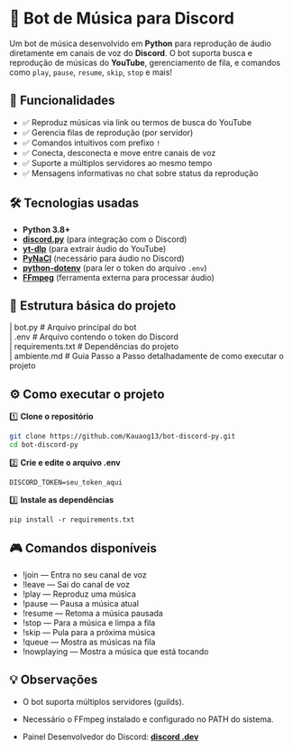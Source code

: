 # 🎵 Bot de Música para Discord

Um bot de música desenvolvido em **Python** para reprodução de áudio diretamente em canais de voz do **Discord**. O bot suporta busca e reprodução de músicas do **YouTube**, gerenciamento de fila, e comandos como `play`, `pause`, `resume`, `skip`, `stop` e mais!

## 🚀 Funcionalidades

- ✅ Reproduz músicas via link ou termos de busca do YouTube
- ✅ Gerencia filas de reprodução (por servidor)
- ✅ Comandos intuitivos com prefixo `!`
- ✅ Conecta, desconecta e move entre canais de voz
- ✅ Suporte a múltiplos servidores ao mesmo tempo
- ✅ Mensagens informativas no chat sobre status da reprodução

## 🛠 Tecnologias usadas

- **Python 3.8+**
- **[discord.py](https://pypi.org/project/discord.py/)** (para integração com o Discord)
- **[yt-dlp](https://pypi.org/project/yt-dlp/)** (para extrair áudio do YouTube)
- **[PyNaCl](https://pypi.org/project/PyNaCl/)** (necessário para áudio no Discord)
- **[python-dotenv](https://pypi.org/project/python-dotenv/)** (para ler o token do arquivo `.env`)
- **[FFmpeg](https://ffmpeg.org/)** (ferramenta externa para processar áudio)

## 📂 Estrutura básica do projeto

| bot.py # Arquivo principal do bot  
| .env # Arquivo contendo o token do Discord  
| requirements.txt # Dependências do projeto  
| ambiente.md # Guia Passo a Passo detalhadamente de como executar o projeto  


## ⚙️ Como executar o projeto

1️⃣ **Clone o repositório**
```bash
git clone https://github.com/Kauaog13/bot-discord-py.git
cd bot-discord-py
```

2️⃣ **Crie e edite o arquivo .env**  

```
DISCORD_TOKEN=seu_token_aqui
```

3️⃣ **Instale as dependências**  

```
pip install -r requirements.txt
```

## 🎮 Comandos disponíveis

- !join — Entra no seu canal de voz  
- !leave — Sai do canal de voz  
- !play <link ou termo> — Reproduz uma música  
- !pause — Pausa a música atual  
- !resume — Retoma a música pausada  
- !stop — Para a música e limpa a fila  
- !skip — Pula para a próxima música  
- !queue — Mostra as músicas na fila  
- !nowplaying — Mostra a música que está tocando

## 💡 Observações

- O bot suporta múltiplos servidores (guilds).  

- Necessário o FFmpeg instalado e configurado no PATH do sistema.  

- Painel Desenvolvedor do Discord: 
**[discord .dev](https://discord.com/developers/applications)**
